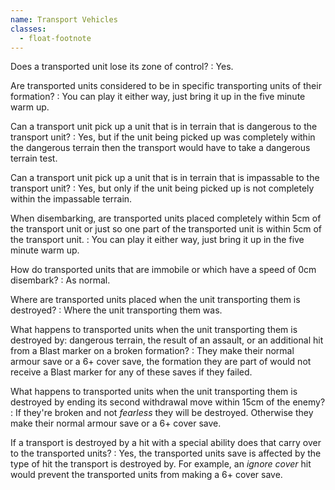 ```yaml
---
name: Transport Vehicles
classes:
  - float-footnote
---
```

Does a transported unit lose its zone of control?
: Yes.

Are transported units considered to be in specific transporting units of their formation?
: You can play it either way, just bring it up in the five minute warm up.

Can a transport unit pick up a unit that is in terrain that is dangerous to the transport unit?
: Yes, but if the unit being picked up was completely within the dangerous terrain then the transport would have to take a dangerous terrain test.

Can a transport unit pick up a unit that is in terrain that is impassable to the transport unit?
: Yes, but only if the unit being picked up is not completely within the impassable terrain.

When disembarking, are transported units placed completely within 5cm of the transport unit or just so one part of the transported unit is within 5cm of the transport unit.
: You can play it either way, just bring it up in the five minute warm up.

How do transported units that are immobile or which have a speed of 0cm disembark?
: As normal.

Where are transported units placed when the unit transporting them is destroyed?
: Where the unit transporting them was.

What happens to transported units when the unit transporting them is destroyed by: dangerous terrain, the result of an assault, or an additional hit from a Blast marker on a broken formation?
: They make their normal armour save or a 6+ cover save, the formation they are part of would not receive a Blast marker for any of these saves if they failed.

What happens to transported units when the unit transporting them is destroyed by ending its second withdrawal move within 15cm of the enemy?
: If they're broken and not _fearless_ they will be destroyed. Otherwise they make their normal armour save or a 6+ cover save.

If a transport is destroyed by a hit with a special ability does that carry over to the transported units?
: Yes, the transported units save is affected by the type of hit the transport is destroyed by. For example, an _ignore cover_ hit would prevent the transported units from making a 6+ cover save.